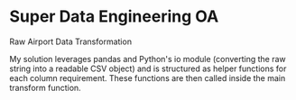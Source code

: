 # Super Data Engineering OA
Raw Airport Data Transformation

My solution leverages pandas and Python's io module (converting the raw string into a readable CSV object) and is structured as helper functions for each column requirement. These functions are then called inside the main transform function.
